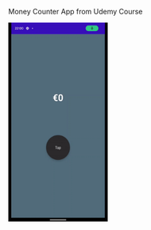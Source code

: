 Money Counter App from Udemy Course

<p align="middle>
    <img src="screenshots/app.png" width="200" height="400"> 
    <img src="screenshots/counter.gif" width="200" height="400">
</p>